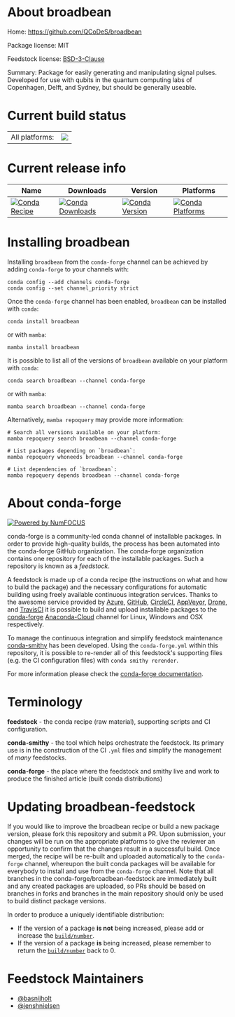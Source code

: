 About broadbean
===============

Home: https://github.com/QCoDeS/broadbean

Package license: MIT

Feedstock license: [BSD-3-Clause](https://github.com/conda-forge/broadbean-feedstock/blob/main/LICENSE.txt)

Summary: Package for easily generating and manipulating signal pulses. Developed for use with qubits in the quantum computing labs of Copenhagen, Delft, and Sydney, but should be generally useable.

Current build status
====================


<table><tr><td>All platforms:</td>
    <td>
      <a href="https://dev.azure.com/conda-forge/feedstock-builds/_build/latest?definitionId=10786&branchName=main">
        <img src="https://dev.azure.com/conda-forge/feedstock-builds/_apis/build/status/broadbean-feedstock?branchName=main">
      </a>
    </td>
  </tr>
</table>

Current release info
====================

| Name | Downloads | Version | Platforms |
| --- | --- | --- | --- |
| [![Conda Recipe](https://img.shields.io/badge/recipe-broadbean-green.svg)](https://anaconda.org/conda-forge/broadbean) | [![Conda Downloads](https://img.shields.io/conda/dn/conda-forge/broadbean.svg)](https://anaconda.org/conda-forge/broadbean) | [![Conda Version](https://img.shields.io/conda/vn/conda-forge/broadbean.svg)](https://anaconda.org/conda-forge/broadbean) | [![Conda Platforms](https://img.shields.io/conda/pn/conda-forge/broadbean.svg)](https://anaconda.org/conda-forge/broadbean) |

Installing broadbean
====================

Installing `broadbean` from the `conda-forge` channel can be achieved by adding `conda-forge` to your channels with:

```
conda config --add channels conda-forge
conda config --set channel_priority strict
```

Once the `conda-forge` channel has been enabled, `broadbean` can be installed with `conda`:

```
conda install broadbean
```

or with `mamba`:

```
mamba install broadbean
```

It is possible to list all of the versions of `broadbean` available on your platform with `conda`:

```
conda search broadbean --channel conda-forge
```

or with `mamba`:

```
mamba search broadbean --channel conda-forge
```

Alternatively, `mamba repoquery` may provide more information:

```
# Search all versions available on your platform:
mamba repoquery search broadbean --channel conda-forge

# List packages depending on `broadbean`:
mamba repoquery whoneeds broadbean --channel conda-forge

# List dependencies of `broadbean`:
mamba repoquery depends broadbean --channel conda-forge
```


About conda-forge
=================

[![Powered by
NumFOCUS](https://img.shields.io/badge/powered%20by-NumFOCUS-orange.svg?style=flat&colorA=E1523D&colorB=007D8A)](https://numfocus.org)

conda-forge is a community-led conda channel of installable packages.
In order to provide high-quality builds, the process has been automated into the
conda-forge GitHub organization. The conda-forge organization contains one repository
for each of the installable packages. Such a repository is known as a *feedstock*.

A feedstock is made up of a conda recipe (the instructions on what and how to build
the package) and the necessary configurations for automatic building using freely
available continuous integration services. Thanks to the awesome service provided by
[Azure](https://azure.microsoft.com/en-us/services/devops/), [GitHub](https://github.com/),
[CircleCI](https://circleci.com/), [AppVeyor](https://www.appveyor.com/),
[Drone](https://cloud.drone.io/welcome), and [TravisCI](https://travis-ci.com/)
it is possible to build and upload installable packages to the
[conda-forge](https://anaconda.org/conda-forge) [Anaconda-Cloud](https://anaconda.org/)
channel for Linux, Windows and OSX respectively.

To manage the continuous integration and simplify feedstock maintenance
[conda-smithy](https://github.com/conda-forge/conda-smithy) has been developed.
Using the ``conda-forge.yml`` within this repository, it is possible to re-render all of
this feedstock's supporting files (e.g. the CI configuration files) with ``conda smithy rerender``.

For more information please check the [conda-forge documentation](https://conda-forge.org/docs/).

Terminology
===========

**feedstock** - the conda recipe (raw material), supporting scripts and CI configuration.

**conda-smithy** - the tool which helps orchestrate the feedstock.
                   Its primary use is in the construction of the CI ``.yml`` files
                   and simplify the management of *many* feedstocks.

**conda-forge** - the place where the feedstock and smithy live and work to
                  produce the finished article (built conda distributions)


Updating broadbean-feedstock
============================

If you would like to improve the broadbean recipe or build a new
package version, please fork this repository and submit a PR. Upon submission,
your changes will be run on the appropriate platforms to give the reviewer an
opportunity to confirm that the changes result in a successful build. Once
merged, the recipe will be re-built and uploaded automatically to the
`conda-forge` channel, whereupon the built conda packages will be available for
everybody to install and use from the `conda-forge` channel.
Note that all branches in the conda-forge/broadbean-feedstock are
immediately built and any created packages are uploaded, so PRs should be based
on branches in forks and branches in the main repository should only be used to
build distinct package versions.

In order to produce a uniquely identifiable distribution:
 * If the version of a package **is not** being increased, please add or increase
   the [``build/number``](https://docs.conda.io/projects/conda-build/en/latest/resources/define-metadata.html#build-number-and-string).
 * If the version of a package **is** being increased, please remember to return
   the [``build/number``](https://docs.conda.io/projects/conda-build/en/latest/resources/define-metadata.html#build-number-and-string)
   back to 0.

Feedstock Maintainers
=====================

* [@basnijholt](https://github.com/basnijholt/)
* [@jenshnielsen](https://github.com/jenshnielsen/)

